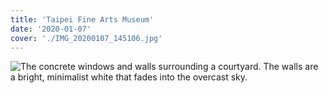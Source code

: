 ```yaml
---
title: 'Taipei Fine Arts Museum'
date: '2020-01-07'
cover: './IMG_20200107_145106.jpg'
---
```


![The concrete windows and walls surrounding a courtyard. The walls are a bright, minimalist white that fades into the overcast sky.](IMG_20200107_145106.jpg)
